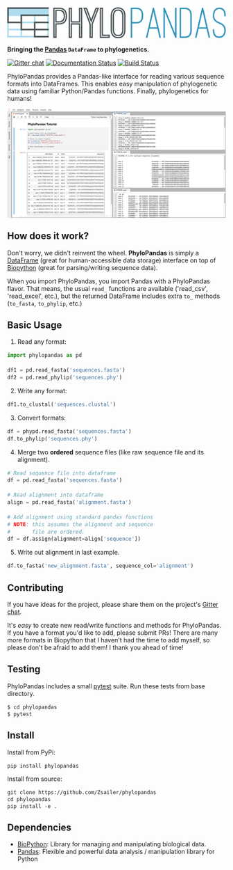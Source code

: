 <img src="docs/_logo/banner.png">

**Bringing the [Pandas](https://github.com/pandas-dev/pandas) `DataFrame` to phylogenetics.**

[![Gitter chat](https://badges.gitter.im/gitterHQ/gitter.png)](https://gitter.im/phylopandas/Lobby)
[![Documentation Status](http://readthedocs.org/projects/phylopandas/badge/?version=latest)](http://phylopandas.readthedocs.io/en/latest/?badge=latest)
[![Build Status](https://travis-ci.org/Zsailer/phylopandas.svg?branch=master)](https://travis-ci.org/Zsailer/phylopandas)

PhyloPandas provides a Pandas-like interface for reading various sequence formats into DataFrames. This enables easy manipulation of phylogenetic data using familiar Python/Pandas functions. Finally, phylogenetics for humans!

<img src='docs/_images/jlab.png' align="middle">

## How does it work?

Don't worry, we didn't reinvent the wheel. **PhyloPandas** is simply a [DataFrame](https://github.com/pandas-dev/pandas) 
(great for human-accessible data storage) interface on top of [Biopython](https://github.com/biopython/biopython) (great for parsing/writing sequence data). 

When you import PhyloPandas, you import Pandas with a PhyloPandas flavor. That means, the usual `read_` functions 
are available ('read_csv', 'read_excel', etc.), but the returned DataFrame includes extra `to_` methods (`to_fasta`, `to_phylip`, etc.) 

## Basic Usage

1. Read any format:
```python
import phylopandas as pd

df1 = pd.read_fasta('sequences.fasta')
df2 = pd.read_phylip('sequences.phy')
```
2. Write any format:
```python
df1.to_clustal('sequences.clustal')
```
3. Convert formats:
```python
df = phypd.read_fasta('sequences.fasta')
df.to_phylip('sequences.phy')
```
4. Merge two **ordered** sequence files (like raw sequence file and its alignment).
```python
# Read sequence file into dataframe
df = pd.read_fasta('sequences.fasta')

# Read alignment into dataframe
align = pd.read_fasta('alignment.fasta')

# Add alignment using standard pandas functions
# NOTE: this assumes the alignment and sequence
#       file are ordered.
df = df.assign(alignment=align['sequence'])
```
5. Write out alignment in last example.
```python
df.to_fasta('new_alignment.fasta', sequence_col='alignment')
``` 

## Contributing

If you have ideas for the project, please share them on the project's [Gitter chat](https://gitter.im/phylopandas/Lobby). 

It's *easy* to create new read/write functions and methods for PhyloPandas. If you 
have a format you'd like to add, please submit PRs! There are many more formats 
in Biopython that I haven't had the time to add myself, so please don't be afraid
to add them! I thank you ahead of time!

## Testing

PhyloPandas includes a small [pytest](https://docs.pytest.org/en/latest/) suite. Run these tests from base directory.
```
$ cd phylopandas
$ pytest
```

## Install

Install from PyPi:
```
pip install phylopandas
```

Install from source:

```
git clone https://github.com/Zsailer/phylopandas
cd phylopandas
pip install -e .
```

## Dependencies

* [BioPython](https://github.com/biopython/biopython): Library for managing and manipulating biological data.
* [Pandas](https://github.com/pandas-dev/pandas): Flexible and powerful data analysis / manipulation library for Python
